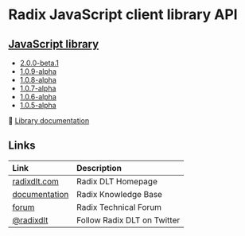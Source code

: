 # Radix JavaScript client library API

## [JavaScript library](https://docs.radixdlt.com/radixdlt-js)

* [2.0.0-beta.1](2.0.0-beta.1)
* [1.0.9-alpha](1.0.9-alpha)
* [1.0.8-alpha](1.0.8-alpha)
* [1.0.7-alpha](1.0.7-alpha)
* [1.0.6-alpha](1.0.6-alpha)
* [1.0.5-alpha](1.0.5-alpha)	

📖 [Library documentation](https://docs.radixdlt.com/radixdlt-js)

## Links

| Link | Description |
| :----- | :------ |
[radixdlt.com](https://radixdlt.com/) | Radix DLT Homepage
[documentation](https://docs.radixdlt.com/) | Radix Knowledge Base
[forum](https://forum.radixdlt.com/) | Radix Technical Forum
[@radixdlt](https://twitter.com/radixdlt) | Follow Radix DLT on Twitter
